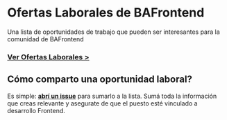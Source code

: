 # Ofertas Laborales de BAFrontend
Una lista de oportunidades de trabajo que pueden ser interesantes para la comunidad de BAFrontend

### [Ver Ofertas Laborales >](https://github.com/bafrontend/trabajos/issues)

## Cómo comparto una oportunidad laboral?

Es simple: **[abrí un issue](https://github.com/bafrontend/trabajos/issues)** para sumarlo a la lista. Sumá toda la información que creas relevante y asegurate de que el puesto esté vinculado a desarrollo Frontend.
